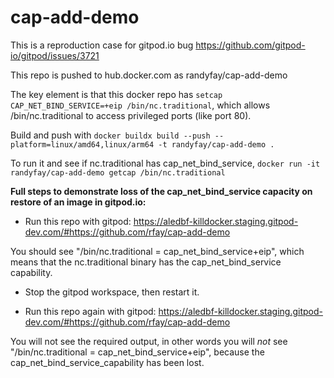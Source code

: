 # cap-add-demo

This is a reproduction case for gitpod.io bug https://github.com/gitpod-io/gitpod/issues/3721

This repo is pushed to hub.docker.com as randyfay/cap-add-demo

The key element is that this docker repo has `setcap CAP_NET_BIND_SERVICE=+eip /bin/nc.traditional`, which allows /bin/nc.traditional to access privileged ports (like port 80).

Build and push with `docker buildx build --push --platform=linux/amd64,linux/arm64 -t randyfay/cap-add-demo .`

To run it and see if nc.traditional has cap_net_bind_service, `docker run -it randyfay/cap-add-demo getcap /bin/nc.traditional`

**Full steps to demonstrate loss of the cap_net_bind_service capacity on restore of an image in gitpod.io:**

* Run this repo with gitpod: https://aledbf-killdocker.staging.gitpod-dev.com/#https://github.com/rfay/cap-add-demo
    
You should see "/bin/nc.traditional = cap_net_bind_service+eip", which means that the nc.traditional binary has the cap_net_bind_service capability.

* Stop the gitpod workspace, then restart it. 

* Run this repo again with gitpod: https://aledbf-killdocker.staging.gitpod-dev.com/#https://github.com/rfay/cap-add-demo

You will not see the required output, in other words you will *not* see "/bin/nc.traditional = cap_net_bind_service+eip", because the cap_net_bind_service_capability has been lost.
